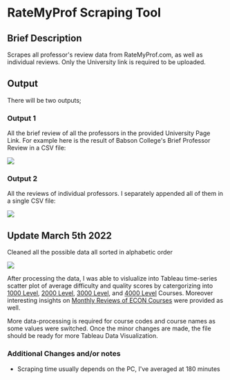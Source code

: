 # RateMyProf Scraping Tool

## Brief Description

Scrapes all professor's review data from RateMyProf.com, as well as individual reviews. Only the University link is required to be uploaded.

## Output

There will be two outputs;

### Output 1

All the brief review of all the professors in the provided University Page Link. For example here is the result of Babson College's Brief Professor Review in a CSV file:

![](https://i.imgur.com/nmsI4d6.png)

### Output 2

All the reviews of individual professors. I separately appended all of them in a single CSV file:

![](https://i.imgur.com/Rb74POt.png)


## Update March 5th 2022

Cleaned all the possible data all sorted in alphabetic order

![](https://i.imgur.com/mxKTH1z.png)

After processing the data, I was able to vislualize into Tableau time-series scatter plot of average difficulty and quality scores by catergorizing into [1000 Level](https://public.tableau.com/app/profile/rajat.ajay/viz/1000LevelCourses/Dashboard1), [2000 Level](https://public.tableau.com/app/profile/rajat.ajay/viz/2000LevelCourses/Dashboard1), [3000 Level](https://public.tableau.com/app/profile/rajat.ajay/viz/3000LevelCourses/Dashboard1), and [4000 Level](https://public.tableau.com/app/profile/rajat.ajay/viz/4000LevelCourses/Dashboard1) Courses. Moreover interesting insights on [Monthly Reviews of ECON Courses](https://public.tableau.com/app/profile/rajat.ajay/viz/MonthlyECONLevelCourses/Dashboard1) were provided as well.

More data-processing is required for course codes and course names as some values were switched. Once the minor changes are made, the file should be ready for more Tableau Data Visualization.


### Additional Changes and/or notes

* Scraping time usually depends on the PC, I've averaged at 180 minutes

